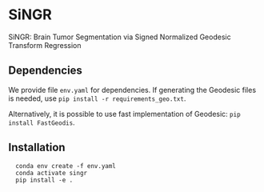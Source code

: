 # SiNGR
SiNGR: Brain Tumor Segmentation via Signed Normalized Geodesic Transform Regression

## Dependencies

We provide file `env.yaml` for dependencies. If generating the Geodesic files is needed, use `pip install -r requirements_geo.txt`.

Alternatively, it is possible to use fast implementation of Geodesic: `pip install FastGeodis`.

## Installation
      conda env create -f env.yaml
      conda activate singr
      pip install -e .

